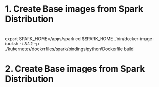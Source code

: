 #
# 1. Create Base images from Spark Distribution 
#

export SPARK_HOME=/apps/spark
cd $SPARK_HOME
./bin/docker-image-tool.sh -t 3.1.2 -p ./kubernetes/dockerfiles/spark/bindings/python/Dockerfile build

#
# 2. Create Base images from Spark Distribution
#
